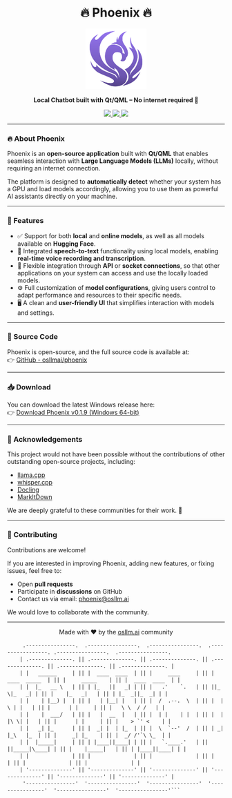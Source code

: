 <h1 align="center">🔥 Phoenix 🔥</h1>

<p align="center">
  <img src="docs/image/Phoenix.svg" alt="Phoenix Logo" width="140" height="140"/>
</p>

<p align="center">
  <b>Local Chatbot built with Qt/QML – No internet required 🚀</b>
</p>

<p align="center">
  <a href="https://github.com/osllmai/phoenix">
    <img src="https://img.shields.io/badge/Platform-Qt%2FQML-blue?style=for-the-badge"/>
    <img src="https://img.shields.io/badge/License-MIT-green?style=for-the-badge"/>
    <img src="https://img.shields.io/github/stars/osllmai/phoenix?style=for-the-badge"/>
  </a>
</p>

---

### 🔥 About Phoenix
Phoenix is an **open-source application** built with **Qt/QML** that enables seamless interaction with **Large Language Models (LLMs)** locally, without requiring an internet connection.  

The platform is designed to **automatically detect** whether your system has a GPU and load models accordingly, allowing you to use them as powerful AI assistants directly on your machine.

---

### 🚀 Features
- ✅ Support for both **local** and **online models**, as well as all models available on **Hugging Face**.  
- 🎤 Integrated **speech-to-text** functionality using local models, enabling **real-time voice recording and transcription**.  
- 🔌 Flexible integration through **API** or **socket connections**, so that other applications on your system can access and use the locally loaded models.  
- ⚙️ Full customization of **model configurations**, giving users control to adapt performance and resources to their specific needs.  
- 🖥️ A clean and **user-friendly UI** that simplifies interaction with models and settings.  

---

### 📂 Source Code
Phoenix is open-source, and the full source code is available at:  
👉 [GitHub - osllmai/phoenix](https://github.com/osllmai/phoenix)

---

### 📥 Download
You can download the latest Windows release here:  
👉 [Download Phoenix v0.1.9 (Windows 64-bit)](https://osllm-phoenix.s3.us-east-2.amazonaws.com/phoenix_windows/windows_64x/Phoenix_win64.exe)

---

### 🙏 Acknowledgements
This project would not have been possible without the contributions of other outstanding open-source projects, including:

- [llama.cpp](https://github.com/ggerganov/llama.cpp)  
- [whisper.cpp](https://github.com/ggml-org/whisper.cpp/)  
- [Docling](https://docling-project.github.io/docling/)  
- [MarkItDown](https://github.com/microsoft/markitdown)  

We are deeply grateful to these communities for their work. 💙

---

### 🤝 Contributing
Contributions are welcome!  

If you are interested in improving Phoenix, adding new features, or fixing issues, feel free to:  
- Open **pull requests**  
- Participate in **discussions** on GitHub  
- Contact us via email: [phoenix@osllm.ai](mailto:phoenix@osllm.ai)  

We would love to collaborate with the community.  

---

<p align="center">
  Made with ❤️ by the <a href="https://github.com/osllmai">osllm.ai</a> community
</p>




```
     .----------------.  .----------------.  .----------------.  .-----------------. .----------------.  .----------------.
    | .--------------. || .--------------. || .--------------. || .--------------. || .--------------. || .--------------. |
    | |   ______     | || |  ____  ____  | || |     ____     | || | ____  _____  | || |     _____    | || |  ____  ____  | |
    | |  |_   __ \   | || | |_   ||   _| | || |   .'    `.   | || ||_   \|_   _| | || |    |_   _|   | || | |_  _||_  _| | |
    | |    | |__) |  | || |   | |__| |   | || |  /  .--.  \  | || |  |   \ | |   | || |      | |     | || |   \ \  / /   | |
    | |    |  ___/   | || |   |  __  |   | || |  | |    | |  | || |  | |\ \| |   | || |      | |     | || |    > `' <    | |
    | |   _| |_      | || |  _| |  | |_  | || |  \  `--'  /  | || | _| |_\   |_  | || |     _| |_    | || |  _/ /'`\ \_  | |
    | |  |_____|     | || | |____||____| | || |   `.____.'   | || ||_____|\____| | || |    |_____|   | || | |____||____| | |
    | |              | || |              | || |              | || |              | || |              | || |              | |
    | '--------------' || '--------------' || '--------------' || '--------------' || '--------------' || '--------------' |
     '----------------'  '----------------'  '----------------'  '----------------'  '----------------'  '----------------'```

